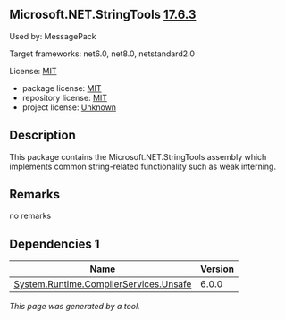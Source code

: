 Microsoft.NET.StringTools [17.6.3](https://www.nuget.org/packages/Microsoft.NET.StringTools/17.6.3)
--------------------

Used by: MessagePack

Target frameworks: net6.0, net8.0, netstandard2.0

License: [MIT](../../../../licenses/mit) 

- package license: [MIT](https://licenses.nuget.org/MIT) 
- repository license: [MIT](https://github.com/dotnet/msbuild) 
- project license: [Unknown](http://go.microsoft.com/fwlink/?LinkId=624683) 

Description
-----------
This package contains the Microsoft.NET.StringTools assembly which implements common string-related functionality such as weak interning.

Remarks
-----------
no remarks


Dependencies 1
-----------

|Name|Version|
|----------|:----|
|[System.Runtime.CompilerServices.Unsafe](../../../../packages/nuget.org/system.runtime.compilerservices.unsafe/6.0.0)|6.0.0|

*This page was generated by a tool.*